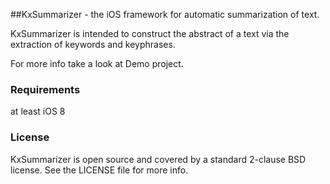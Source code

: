 ##KxSummarizer - the iOS framework for automatic summarization of text. 

KxSummarizer is intended to construct the abstract of a text via the extraction of keywords and keyphrases.

For more info take a look at Demo project. 

### Requirements
at least iOS 8

### License
KxSummarizer is open source and covered by a standard 2-clause BSD license. See the LICENSE file for more info.

